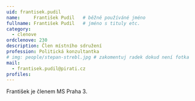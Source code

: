 ```yaml
---
uid: frantisek.pudil
name:     František Pudil  	# běžně používáné jméno
fullname: František Pudil  	# jméno s tituly etc.
category:
  - clenove
ordclenove: 230
description: Člen místního sdružení
profession: Politická konzultantka
# img: people/stepan-strebl.jpg # zakomentuj radek dokud není fotka
mail:
  - frantisek.pudil@pirati.cz
profiles:
---
```


František je členem MS Praha 3.
